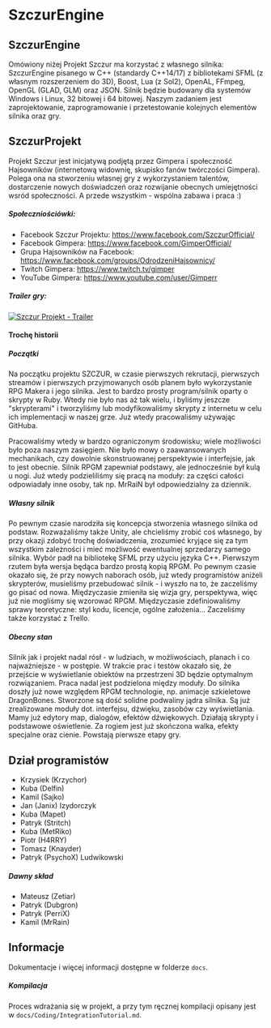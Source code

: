 
SzczurEngine
============



SzczurEngine
------------

Omówiony niżej Projekt Szczur ma korzystać z własnego silnika: SzczurEngine pisanego w C++ (standardy C++14/17) z bibliotekami SFML (z własnym rozszerzeniem do 3D), Boost, Lua (z Sol2), OpenAL, FFmpeg, OpenGL (GLAD, GLM) oraz JSON. Silnik będzie budowany dla systemów Windows i Linux, 32 bitowej i 64 bitowej. Naszym zadaniem jest zaprojektowanie, zaprogramowanie i przetestowanie kolejnych elementów silnika oraz gry.



SzczurProjekt
-------------

Projekt Szczur jest inicjatywą podjętą przez Gimpera i społeczność Hajsowników (internetową widownię, skupisko fanów twórczości Gimpera). Polega ona na stworzeniu własnej gry z wykorzystaniem talentów, dostarczenie nowych doświadczeń oraz rozwijanie obecnych umiejętności wsród społeczności. A przede wszystkim - wspólna zabawa i praca :)

##### Społeczniościówki:

- Facebook Szczur Projektu: https://www.facebook.com/SzczurOfficial/
- Facebook Gimpera: https://www.facebook.com/GimperOfficial/
- Grupa Hajsowników na Facebook: https://www.facebook.com/groups/OdrodzeniHajsownicy/
- Twitch Gimpera: https://www.twitch.tv/gimper
- YouTube Gimpera: https://www.youtube.com/user/Gimperr

##### Trailer gry:

[![Szczur Projekt - Trailer](https://img.youtube.com/vi/UHkPLtlzz7E/0.jpg)](https://www.youtube.com/watch?v=UHkPLtlzz7E)

#### Trochę historii

##### Początki

Na początku projektu SZCZUR, w czasie pierwszych rekrutacji, pierwszych streamów i pierwszych przyjmowanych osób planem było wykorzystanie RPG Makera i jego silnika. Jest to bardzo prosty program/silnik oparty o skrypty w Ruby. Wtedy nie było nas aż tak wielu, i byliśmy jeszcze "skrypterami" i tworzyliśmy lub modyfikowaliśmy skrypty z internetu w celu ich implementacji w naszej grze. Już wtedy pracowaliśmy używając GitHuba.

Pracowaliśmy wtedy w bardzo ograniczonym środowisku; wiele możliwości było poza naszym zasięgiem. Nie było mowy o zaawansowanych mechanikach, czy dowolnie skonstruowanej perspektywie i interfejsie, jak to jest obecnie. Silnik RPGM zapewniał podstawy, ale jednocześnie był kulą u nogi. Już wtedy podzieliliśmy się pracą na moduły: za części całości odpowiadały inne osoby, tak np. MrRaiN był odpowiedzialny za dziennik.

##### Własny silnik

Po pewnym czasie narodziła się koncepcja stworzenia własnego silnika od podstaw. Rozważaliśmy także Unity, ale chcieliśmy zrobić coś własnego, by przy okazji zdobyć trochę doświadczenia, zrozumieć kryjące się za tym wszystkim zależności i mieć możliwość ewentualnej sprzedarzy samego silnika. Wybór padł na bibliotekę SFML przy użyciu języka C++.
Pierwszym rzutem była wersja będąca bardzo prostą kopią RPGM. Po pewnym czasie okazało się, że przy nowych naborach osób, już wtedy programistów aniżeli skrypterów, musieliśmy przebudować silnik - i wyszło na to, że zaczeliśmy go pisać od nowa. Międzyczasie zmieniła się wizja gry, perspektywa, więc już nie mogliśmy się wzorować RPGM. Międzyczasie zdefiniowaliśmy sprawy teoretyczne: styl kodu, licencje, ogólne założenia... Zaczeliśmy także korzystać z Trello.

##### Obecny stan

Silnik jak i projekt nadal rósł - w ludziach, w możliwościach, planach i co najważniejsze - w postępie. W trakcie prac i testów okazało się, że przejście w wyświetlanie obiektów na przestrzeni 3D będzie optymalnym rozwiązaniem. Praca nadal jest podzielona między moduły. Do silnika doszły już nowe względem RPGM technologie, np. animacje szkieletowe DragonBones. Stworzone są dość solidne podwaliny jądra silnika. Są już zrealizowane moduły dot. interfejsu, dźwięku, zasobów czy wyświetlania. Mamy już edytory map, dialogów, efektów dźwiękowych. Działają skrypty i podstawowe oświetlenie. Za rogiem jest już skończona walka, efekty specjalne oraz cienie. Powstają pierwsze etapy gry.



Dział programistów
------------------

* Krzysiek (Krzychor)
* Kuba (Delfin)
* Kamil (Sajko)
* Jan (Janix) Izydorczyk
* Kuba (Mapet)
* Patryk (Stritch)
* Kuba (MetRiko)
* Piotr (H4RRY)
* Tomasz (Knayder)
* Patryk (PsychoX) Ludwikowski

##### Dawny skład

* Mateusz (Zetiar)
* Patryk (Dubgron)
* Patryk (PerriX)
* Kamil (MrRain)



Informacje
----------

Dokumentacje i więcej informacji dostępne w folderze `docs`.

##### Kompilacja

Proces wdrażania się w projekt, a przy tym ręcznej kompilacji opisany jest w `docs/Coding/IntegrationTutorial.md`.
